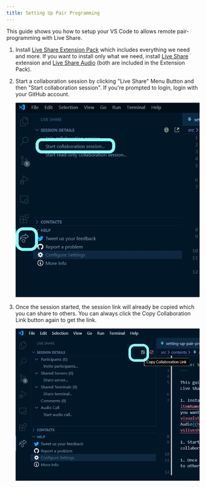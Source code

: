 ```yaml
---
title: Setting Up Pair Programming
---
```


This guide shows you how to setup your VS Code to allows remote pair-programming with Live Share.

1. Install [Live Share Extension Pack](https://marketplace.visualstudio.com/items?itemName=MS-vsliveshare.vsliveshare-pack) which includes everything we need and more. If you want to install only what we need, install [Live Share](https://marketplace.visualstudio.com/items?itemName=ms-vsliveshare.vsliveshare) extension and [Live Share Audio](https://marketplace.visualstudio.com/items?itemName=ms-vsliveshare.vsliveshare-audio) (both are included in the Extension Pack).

1. Start a collaboration session by clicking "Live Share" Menu Button and then "Start collaboration session". If you're prompted to login, login with your GitHub account.

   ![Start Live Share](start-live-share.png)

1. Once the session started, the session link will already be copied which you can share to others. You can always click the Copy Collaboration Link button again to get the link.

   ![Get Share Link](get-share-link.png)
